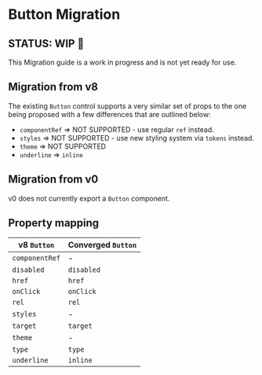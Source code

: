 # Button Migration

## STATUS: WIP 🚧

This Migration guide is a work in progress and is not yet ready for use.

## Migration from v8

The existing `Button` control supports a very similar set of props to the one being proposed with a few differences that are outlined below:

- `componentRef` => NOT SUPPORTED - use regular `ref` instead.
- `styles` => NOT SUPPORTED - use new styling system via `tokens` instead.
- `theme` => NOT SUPPORTED
- `underline` => `inline`

## Migration from v0

v0 does not currently export a `Button` component.

## Property mapping

| v8 `Button`    | Converged `Button` |
| -------------- | ------------------ |
| `componentRef` | -                  |
| `disabled`     | `disabled`         |
| `href`         | `href`             |
| `onClick`      | `onClick`          |
| `rel`          | `rel`              |
| `styles`       | -                  |
| `target`       | `target`           |
| `theme`        | -                  |
| `type`         | `type`             |
| `underline`    | `inline`           |
